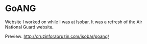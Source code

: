 # GoANG

Website I worked on while I was at Isobar. It was a refresh of the Air National Guard website. 

Preview: http://cruzinforabruzin.com/isobar/goang/
